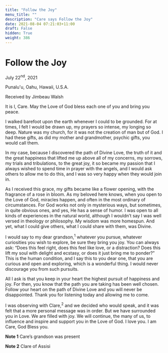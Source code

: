 ```yaml
---
title: "Follow the Joy"
menu_title: ""
description: "Care says Follow the Joy"
date: 2021-08-04 07:21:03+11:00
draft: False
hidden: True
weight: 386
---
```

# Follow the Joy

July 22<sup>nd</sup>, 2021 

Punalu'u, Oahu, Hawaii, U.S.A.

Received by Jimbeau Walsh   



It is I, Care. May the Love of God bless each one of you and bring you peace.

I walked barefoot upon the earth whenever I could to be grounded. For at times, I felt I would be drawn up, my prayers so intense, my longing so deep. Nature was my church, for it was not the creation of man but of God. I had these gifts, as did my mother and grandmother, psychic gifts, you would call them. 

In my case, because I discovered the path of Divine Love, the truth of it and the great happiness that lifted me up above all of my concerns, my sorrows, my trials and tribulations, to the great joy, it so became my passion that I always wished to spend time in prayer with the angels, and I would ask others to allow me to do this, and I was so very happy when they would join in. 

As I received this grace, my gifts became like a flower opening, with the fragrance of a rose in bloom. As my beloved here knows, when you open to the Love of God, miracles happen, and often in the most ordinary of circumstances. For God works not only in mysterious ways, but sometimes, in quite obvious ones, and yes, He has a sense of humor. I was open to all kinds of experiences in the natural world, although I wouldn’t say I was well versed in theology or philosophy. My wisdom was more homespun. And yet, what I could give others, what I could share with them, was Divine.

I would say to my dear grandson,<sup>1</sup> whatever you pursue, whatever curiosities you wish to explore, be sure they bring you joy. You can always ask: “Does this feel right, does this feel like love, or a distraction? Does this lift my soul with delight and ecstasy, or does it just bring me to ponder?”  This is the human condition, and I say this to you dear one, that you are curious and open and exploring, which is a wonderful thing. I would never discourage you from such pursuits. 

All I ask is that you keep in your heart the highest pursuit of happiness and joy. For then, you know that the path you are taking has been well chosen. Follow your heart on the path of Divine Love and you will never be disappointed. Thank you for listening today and allowing me to come. 

I was observing with Clare,<sup>2</sup> and we decided who would speak, and it was felt that a more personal message was in order. But we have surrounded you in Love. We are filled with joy. We will continue, the many of us, to influence and inspire and support you in the Love of God. I love you. I am Care, God Bless you.

**Note 1** Care’s grandson was present 

**Note 2** Clare of Assisi 

